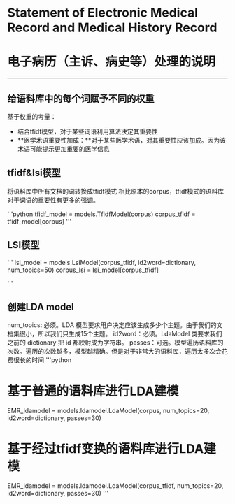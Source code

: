 # Statement of Electronic Medical Record and Medical History Record
# 电子病历（主诉、病史等）处理的说明

---


## 给语料库中的每个词赋予不同的权重
基于权重的考量：
* 结合tfidf模型，对于某些词语利用算法决定其重要性
* **医学术语重要性加成：**对于某些医学术语，对其重要性应该加成。因为该术语可能提示更加重要的医学信息


## tfidf&lsi模型
将语料库中所有文档的词转换成tfidf模式
相比原本的corpus，tfidf模式的语料库对于词语的重要性有更多的强调。

'''python
tfidf_model = models.TfidfModel(corpus)
corpus_tfidf = tfidf_model[corpus]
'''

## LSI模型

'''
lsi_model = models.LsiModel(corpus_tfidf, id2word=dictionary, num_topics=50)
corpus_lsi = lsi_model[corpus_tfidf]

'''

## 创建LDA model
num_topics: 必须。LDA 模型要求用户决定应该生成多少个主题。由于我们的文档集很小，所以我们只生成15个主题。
id2word：必须。LdaModel 类要求我们之前的 dictionary 把 id 都映射成为字符串。
passes：可选。模型遍历语料库的次数。遍历的次数越多，模型越精确。但是对于非常大的语料库，遍历太多次会花费很长的时间
'''python
# 基于普通的语料库进行LDA建模
EMR_ldamodel = models.ldamodel.LdaModel(corpus, num_topics=20, id2word=dictionary, passes=30)
# 基于经过tfidf变换的语料库进行LDA建模
EMR_ldamodel = models.ldamodel.LdaModel(corpus_tfidf, num_topics=20, id2word=dictionary, passes=30)
'''

